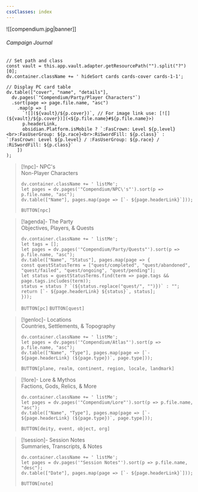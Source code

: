 ```yaml
---
cssClasses: index
---
```

![[compendium.jpg|banner]]
###### <span class="head">Campaign Journal</span> 
 
```dataviewjs
// Set path and class
const vault = this.app.vault.adapter.getResourcePath("").split("?")[0];
dv.container.className += ' hideSort cards cards-cover cards-1-1';

// Display PC card table
dv.table(["cover", "name", "details"],
  dv.pages(`"Compendium/Party/Player Characters"`)
  .sort(page => page.file.name, "asc")
    .map(p => [
      `![](${vault}/${p.cover})`, // For image link use: [![](${vault}/${p.cover})](<${p.file.name}#${p.file.name}>)
      p.headerLink,
      obsidian.Platform.isMobile ? `:FasCrown: Level ${p.level}<br>:FasUserGroup: ${p.race}<br>:RiSwordFill: ${p.class}` : `:FasCrown: Level ${p.level} / :FasUserGroup: ${p.race} / :RiSwordFill: ${p.class}`
    ])
);
```

> [!npc]-   NPC's<br><span class="sub">Non-Player Characters</span>
> ```dataviewjs
> dv.container.className += ' listMe';
> let pages = dv.pages('"Compendium/NPC\'s"').sort(p => p.file.name, "asc");  
> dv.table(["Name"], pages.map(page => [`- ${page.headerLink}`]));
>```
> `BUTTON[npc]`

> [!agenda]-  The Party<br><span class="sub">Objectives, Players, & Quests</span>
>```dataviewjs
>dv.container.className += ' listMe';
>let tags = [];
>let pages = dv.pages('"Compendium/Party/Quests"').sort(p => p.file.name, "asc");
>dv.table(["Name", "Status"], pages.map(page => {
>const questStatusTerms = ["quest/completed", "quest/abandoned", "quest/failed", "quest/ongoing", "quest/pending"];
>let status = questStatusTerms.find(term => page.tags && page.tags.includes(term));
>status = status ? `(${status.replace("quest/", "")})` : "";
>return [`- ${page.headerLink} ${status}`, status];
>}));
>```
> `BUTTON[pc]` `BUTTON[quest]`

> [!genloc]-  Locations<br><span class="sub">Countries, Settlements, & Topography</span>
> ```dataviewjs
> dv.container.className += ' listMe';
> let pages = dv.pages('"Compendium/Atlas"').sort(p => p.file.name, "asc");  
> dv.table(["Name", "Type"], pages.map(page => [`- ${page.headerLink} (${page.type})`, page.type]));
>```
>`BUTTON[plane, realm, continent, region, locale, landmark]`

> [!lore]-  Lore & Mythos<br><span class="sub">Factions, Gods, Relics, & More</span> 
> ```dataviewjs
> dv.container.className += ' listMe';
> let pages = dv.pages('"Compendium/Lore"').sort(p => p.file.name, "asc");  
>dv.table(["Name", "Type"], pages.map(page => [`- ${page.headerLink} (${page.type})`, page.type]));
>```
> `BUTTON[deity, event, object, org]`
 
> [!session]-  Session Notes<br><span class="sub">Summaries, Transcripts, & Notes</span>
> ```dataviewjs
> dv.container.className += ' listMe';
> let pages = dv.pages('"Session Notes"').sort(p => p.file.name, "desc");  
>dv.table(["Date"], pages.map(page => [`- ${page.headerLink}`]));
>```
> `BUTTON[note]`